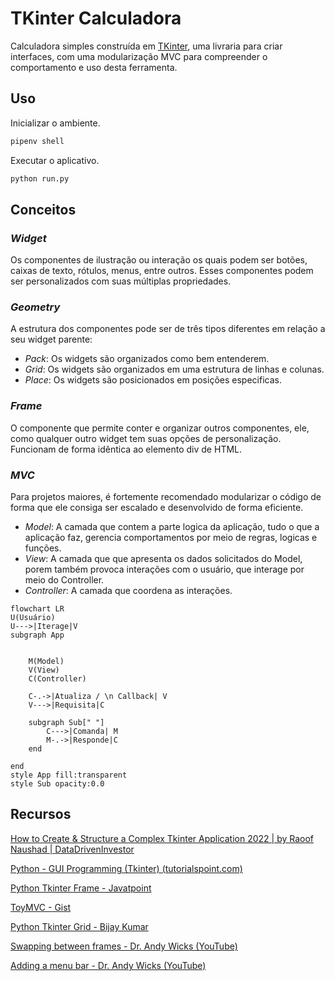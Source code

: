 # TKinter Calculadora

Calculadora simples construída em [TKinter](https://docs.python.org/3/library/tk.html), uma livraria para criar interfaces, com uma modularização MVC para compreender o comportamento e uso desta ferramenta.

## Uso
Inicializar o ambiente.
```python
pipenv shell
```

Executar o aplicativo.
```python
python run.py
```

## Conceitos

### _Widget_

Os componentes de ilustração ou interação os quais podem ser botões, caixas de texto, rótulos, menus, entre outros. Esses componentes podem ser personalizados com suas múltiplas propriedades.

### _Geometry_

A estrutura dos componentes pode ser de três tipos diferentes em relação a seu widget parente:

- _Pack_: Os widgets são organizados como bem entenderem.
- _Grid_: Os widgets são organizados em uma estrutura de linhas e colunas.
- _Place_: Os widgets são posicionados em posições especificas.

### _Frame_

O componente que permite conter e organizar outros componentes, ele, como qualquer outro widget tem suas opções de personalização. Funcionam de forma idêntica ao elemento div de HTML.



### _MVC_

Para projetos maiores, é fortemente recomendado modularizar o código de forma que ele consiga ser escalado e desenvolvido de forma eficiente.

- _Model_: A camada que contem a parte logica da aplicação, tudo o que a aplicação faz, gerencia comportamentos por meio de regras, logicas e funções.
- _View_: A camada que que apresenta os dados solicitados do Model, porem também provoca interações com o usuário, que interage por meio do Controller.
- _Controller_: A camada que coordena as interações.

```mermaid
flowchart LR
U(Usuário)
U--->|Iterage|V
subgraph App

	
	M(Model)
	V(View)
	C(Controller)
	
	C-.->|Atualiza / \n Callback| V
	V--->|Requisita|C
	
	subgraph Sub[" "]
        C--->|Comanda| M
        M-.->|Responde|C
	end
	
end
style App fill:transparent
style Sub opacity:0.0
```







 ## Recursos

[How to Create & Structure a Complex Tkinter Application 2022 | by Raoof Naushad | DataDrivenInvestor](https://medium.datadriveninvestor.com/how-to-create-structure-a-complex-tkinter-application-2022-26e4a9907a6d)


[Python - GUI Programming (Tkinter) (tutorialspoint.com)](https://www.tutorialspoint.com/python/python_gui_programming.htm)

[Python Tkinter Frame - Javatpoint](https://www.javatpoint.com/python-tkinter-frame)

[ToyMVC - Gist](https://gist.githubusercontent.com/ajfigueroa/c2af555630d1db3efb5178ece728b017/raw/913d9ec42a7092ca0d4b36f21dc47b6404aefaf9/toymvc_example.py)

[Python Tkinter Grid - Bijay Kumar](https://pythonguides.com/python-tkinter-grid/)

[Swapping between frames - Dr. Andy Wicks (YouTube)](https://www.youtube.com/watch?v=e6ktaqlXaec)

[Adding a menu bar - Dr. Andy Wicks (YouTube)](https://www.youtube.com/watch?v=R8I9LZMPsxA)
